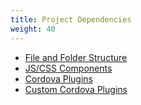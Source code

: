 ```yaml
---
title: Project Dependencies
weight: 40
---
```


- [File and Folder Structure](file_dir)
- [JS/CSS Components](components)
- [Cordova Plugins](cordova_plugin)
- [Custom Cordova Plugins](custom_cordova_plugin)

